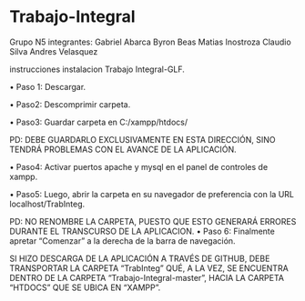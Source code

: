 # Trabajo-Integral
Grupo N5
integrantes:	Gabriel Abarca
		Byron Beas
		Matias Inostroza
		Claudio Silva
		Andres Velasquez


instrucciones instalacion Trabajo Integral-GLF.

•	Paso 1: Descargar.
 
•	Paso2: Descomprimir carpeta.
                             		
•	Paso3: Guardar carpeta en C:/xampp/htdocs/
 
PD: DEBE GUARDARLO EXCLUSIVAMENTE EN ESTA DIRECCIÓN, SINO TENDRÁ PROBLEMAS CON EL AVANCE DE LA APLICACIÓN.

•	Paso4: Activar puertos apache y mysql en el panel de controles de xampp. 

•	Paso5: Luego, abrir la carpeta en su navegador de preferencia con la URL localhost/TrabInteg.
 
PD: NO RENOMBRE LA CARPETA, PUESTO QUE ESTO GENERARÁ ERRORES DURANTE EL TRANSCURSO DE LA APLICACION.
•	Paso 6: Finalmente apretar “Comenzar” a la derecha de la barra de navegación.

SI HIZO DESCARGA DE LA APLICACIÓN A TRAVÉS DE GITHUB, DEBE TRANSPORTAR LA CARPETA “TrabInteg” QUÉ, A LA VEZ, SE ENCUENTRA DENTRO DE LA CARPETA “Trabajo-Integral-master”, HACIA LA CARPETA “HTDOCS” QUE SE UBICA EN “XAMPP”.
